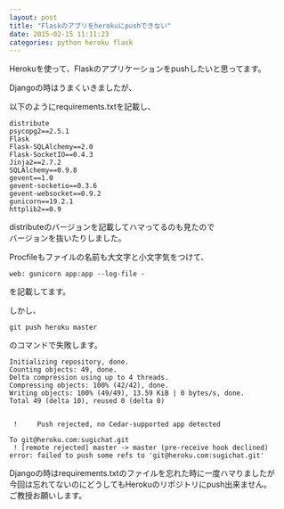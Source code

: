 ```yaml
---
layout: post
title: "Flaskのアプリをherokuにpushできない"
date: 2015-02-15 11:11:23
categories: python heroku flask
---
```

<p>Herokuを使って、Flaskのアプリケーションをpushしたいと思ってます。</p>

<p>Djangoの時はうまくいきましたが、</p>

<p>以下のようにrequirements.txtを記載し、</p>

<pre><code>distribute
psycopg2==2.5.1
Flask
Flask-SQLAlchemy==2.0
Flask-SocketIO==0.4.3
Jinja2==2.7.2
SQLAlchemy==0.9.8
gevent==1.0
gevent-socketio==0.3.6
gevent-websocket==0.9.2
gunicorn==19.2.1
httplib2==0.9
</code></pre>

<p>distributeのバージョンを記載してハマってるのも見たので<br>
バージョンを抜いたりしました。</p>

<p>Procfileもファイルの名前も大文字と小文字気をつけて、</p>

<pre><code>web: gunicorn app:app --log-file -
</code></pre>

<p>を記載してます。</p>

<p>しかし、</p>

<pre><code>git push heroku master
</code></pre>

<p>のコマンドで失敗します。</p>

<pre><code>Initializing repository, done.
Counting objects: 49, done.
Delta compression using up to 4 threads.
Compressing objects: 100% (42/42), done.
Writing objects: 100% (49/49), 13.59 KiB | 0 bytes/s, done.
Total 49 (delta 10), reused 0 (delta 0)


 !     Push rejected, no Cedar-supported app detected

To git@heroku.com:sugichat.git
 ! [remote rejected] master -&gt; master (pre-receive hook declined)
error: failed to push some refs to 'git@heroku.com:sugichat.git'
</code></pre>

<p>Djangoの時はrequirements.txtのファイルを忘れた時に一度ハマりましたが<br>
今回は忘れてないのにどうしてもHerokuのリポジトリにpush出来ません。<br>
ご教授お願いします。</p>
